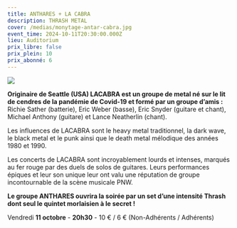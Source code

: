 ```yaml
---
title: ANTHARES + LA CABRA
description: THRASH METAL
cover: /medias/monytage-antar-cabra.jpg
event_time: 2024-10-11T20:30:00.000Z
lieu: Auditorium
prix_libre: false
prix_plein: 10
prix_abonné: 6
---
```

![](/medias/monytage-antar-cabra.jpg)

**Originaire de Seattle (USA) LACABRA est un groupe de metal né sur le lit de cendres de la pandémie de Covid-19 et formé par un groupe d’amis :** Richie Sather (batterie), Eric Weber (basse), Eric Snyder (guitare et chant), Michael Anthony (guitare) et Lance Neatherlin (chant).

Les influences de LACABRA sont le heavy metal traditionnel, la dark wave, le black metal et le punk ainsi que le death metal mélodique des années 1980 et 1990.

Les concerts de LACABRA sont incroyablement lourds et intenses, marqués au fer rouge par des duels de solos de guitares. Leurs performances épiques et leur son unique leur ont valu une réputation de groupe incontournable de la scène musicale PNW.

**Le groupe ANTHARES ouvrira la soirée par un set d’une intensité Thrash dont seul le quintet morlaisien à le secret !**

Vendredi **11 octobre** - **20h30** - 10 € / 6 € (Non-Adhérents / Adhérents)